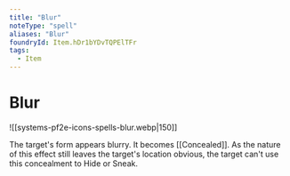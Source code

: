 ```yaml
---
title: "Blur"
noteType: "spell"
aliases: "Blur"
foundryId: Item.hDr1bYDvTQPElTFr
tags:
  - Item
---
```


# Blur
![[systems-pf2e-icons-spells-blur.webp|150]]

The target's form appears blurry. It becomes [[Concealed]]. As the nature of this effect still leaves the target's location obvious, the target can't use this concealment to Hide or Sneak.
